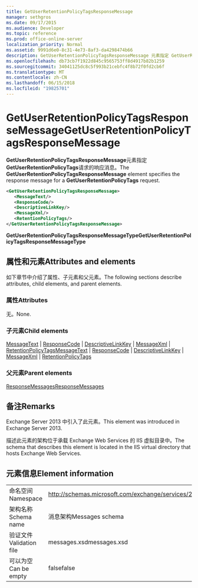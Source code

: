 ```yaml
---
title: GetUserRetentionPolicyTagsResponseMessage
manager: sethgros
ms.date: 09/17/2015
ms.audience: Developer
ms.topic: reference
ms.prod: office-online-server
localization_priority: Normal
ms.assetid: 9991d6e0-8c31-4e73-8af3-da4298474b66
description: GetUserRetentionPolicyTagsResponseMessage 元素指定 GetUserRetentionPolicyTags 请求的响应消息。
ms.openlocfilehash: db73cb7f1922d845c9565753ff8d4917b82b1259
ms.sourcegitcommit: 34041125dc8c5f993b21cebfc4f8b72f0fd2cb6f
ms.translationtype: MT
ms.contentlocale: zh-CN
ms.lasthandoff: 06/15/2018
ms.locfileid: "19825701"
---
```

# <a name="getuserretentionpolicytagsresponsemessage"></a><span data-ttu-id="48c41-103">GetUserRetentionPolicyTagsResponseMessage</span><span class="sxs-lookup"><span data-stu-id="48c41-103">GetUserRetentionPolicyTagsResponseMessage</span></span>

<span data-ttu-id="48c41-104">**GetUserRetentionPolicyTagsResponseMessage**元素指定**GetUserRetentionPolicyTags**请求的响应消息。</span><span class="sxs-lookup"><span data-stu-id="48c41-104">The **GetUserRetentionPolicyTagsResponseMessage** element specifies the response message for a **GetUserRetentionPolicyTags** request.</span></span> 
  
```XML
<GetUserRetentionPolicyTagsResponseMessage>
   <MessageText/>
   <ResponseCode/>
   <DescriptiveLinkKey/>
   <MessageXml/>
   <RetentionPolicyTags/>
</GetUserRetentionPolicyTagsResponseMessage>
```

 <span data-ttu-id="48c41-105">**GetUserRetentionPolicyTagsResponseMessageType**</span><span class="sxs-lookup"><span data-stu-id="48c41-105">**GetUserRetentionPolicyTagsResponseMessageType**</span></span>
## <a name="attributes-and-elements"></a><span data-ttu-id="48c41-106">属性和元素</span><span class="sxs-lookup"><span data-stu-id="48c41-106">Attributes and elements</span></span>

<span data-ttu-id="48c41-107">如下章节中介绍了属性、子元素和父元素。</span><span class="sxs-lookup"><span data-stu-id="48c41-107">The following sections describe attributes, child elements, and parent elements.</span></span>
  
### <a name="attributes"></a><span data-ttu-id="48c41-108">属性</span><span class="sxs-lookup"><span data-stu-id="48c41-108">Attributes</span></span>

<span data-ttu-id="48c41-109">无。</span><span class="sxs-lookup"><span data-stu-id="48c41-109">None.</span></span>
  
### <a name="child-elements"></a><span data-ttu-id="48c41-110">子元素</span><span class="sxs-lookup"><span data-stu-id="48c41-110">Child elements</span></span>

<span data-ttu-id="48c41-111">[MessageText](messagetext.md) | [ResponseCode](responsecode.md) | [DescriptiveLinkKey](descriptivelinkkey.md) | [MessageXml](messagexml.md) | [RetentionPolicyTags](retentionpolicytags.md)</span><span class="sxs-lookup"><span data-stu-id="48c41-111">[MessageText](messagetext.md) | [ResponseCode](responsecode.md) | [DescriptiveLinkKey](descriptivelinkkey.md) | [MessageXml](messagexml.md) | [RetentionPolicyTags](retentionpolicytags.md)</span></span>
  
### <a name="parent-elements"></a><span data-ttu-id="48c41-112">父元素</span><span class="sxs-lookup"><span data-stu-id="48c41-112">Parent elements</span></span>

[<span data-ttu-id="48c41-113">ResponseMessages</span><span class="sxs-lookup"><span data-stu-id="48c41-113">ResponseMessages</span></span>](responsemessages.md)
  
## <a name="remarks"></a><span data-ttu-id="48c41-114">备注</span><span class="sxs-lookup"><span data-stu-id="48c41-114">Remarks</span></span>

<span data-ttu-id="48c41-115">Exchange Server 2013 中引入了此元素。</span><span class="sxs-lookup"><span data-stu-id="48c41-115">This element was introduced in Exchange Server 2013.</span></span>
  
<span data-ttu-id="48c41-116">描述此元素的架构位于承载 Exchange Web Services 的 IIS 虚拟目录中。</span><span class="sxs-lookup"><span data-stu-id="48c41-116">The schema that describes this element is located in the IIS virtual directory that hosts Exchange Web Services.</span></span>
  
## <a name="element-information"></a><span data-ttu-id="48c41-117">元素信息</span><span class="sxs-lookup"><span data-stu-id="48c41-117">Element information</span></span>

|||
|:-----|:-----|
|<span data-ttu-id="48c41-118">命名空间</span><span class="sxs-lookup"><span data-stu-id="48c41-118">Namespace</span></span>  <br/> |http://schemas.microsoft.com/exchange/services/2006/messages  <br/> |
|<span data-ttu-id="48c41-119">架构名称</span><span class="sxs-lookup"><span data-stu-id="48c41-119">Schema name</span></span>  <br/> |<span data-ttu-id="48c41-120">消息架构</span><span class="sxs-lookup"><span data-stu-id="48c41-120">Messages schema</span></span>  <br/> |
|<span data-ttu-id="48c41-121">验证文件</span><span class="sxs-lookup"><span data-stu-id="48c41-121">Validation file</span></span>  <br/> |<span data-ttu-id="48c41-122">messages.xsd</span><span class="sxs-lookup"><span data-stu-id="48c41-122">messages.xsd</span></span>  <br/> |
|<span data-ttu-id="48c41-123">可以为空</span><span class="sxs-lookup"><span data-stu-id="48c41-123">Can be empty</span></span>  <br/> |<span data-ttu-id="48c41-124">false</span><span class="sxs-lookup"><span data-stu-id="48c41-124">false</span></span>  <br/> |
   

